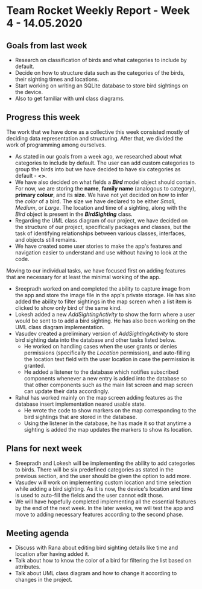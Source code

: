 # Team Rocket Weekly Report - Week 4 - 14.05.2020

## Goals from last week

*  Research on classification of birds and what categories to include by default. 
*  Decide on how to structure data such as the categories of the birds, their sighting times and locations.
*  Start working on writing an SQLite database to store bird sightings on the device.
*  Also to get familiar with uml class diagrams.

## Progress this week

The work that we have done as a collective this week consisted mostly of deciding data representation and structuring. After that, we divided the work of programming among ourselves.

* As stated in our goals from a week ago, we researched about what categories to include by default. The user can add custom categories to group the birds into but we have decided to have six categories as default - **<>**.
* We have also decided on what fields a ***Bird*** model object should contain. For now, we are storing the **name**, **family name** (analogous to category), **primary colour**, and its **size**. We have not yet decided on how to infer the *color* of a bird. The size we have declared to be either *Small*, *Medium*, or *Large*. The location and time of a sighting, along with the *Bird* object is present in the ***BirdSighting*** class.
* Regarding the UML class diagram of our project, we have decided on the structure of our project, specifically packages and classes, but the task of identifying relationships between various classes, interfaces, and objects still remains.
* We have created some user stories to make the app's features and navigation easier to understand and use without having to look at the code.

Moving to our individual tasks, we have focused first on adding features that are necessary for at least the minimal working of the app.

* Sreepradh worked on and completed the ability to capture image from the app and store the image file in the app's private storage. He has also added the ability to filter sightings in the map screen when a list item is clicked to show only bird of the same kind.
* Lokesh added a new *AddSightingActivity* to show the form where a user would be sent to to add a bird sighting. He has also been working on the UML class diagram implementation.
* Vasudev created a preliminary version of *AddSightingActivity* to store bird sighting data into the database and other tasks listed below.
    - He worked on handling cases when the user grants or denies permissions (specifically the *Location* permission), and auto-filling the location text field with the user location in case the permission is granted.
    - He added a listener to the database which notifies subscribed components whenever a new entry is added into the database so that other components such as the main list screen and map screen can update their data accordingly.
* Rahul has worked mainly on the map screen adding features as the database insert implementation neared usable state.
    - He wrote the code to show markers on the map corresponding to the bird sightings that are stored in the database.
    - Using the listener in the database, he has made it so that anytime a sighting is added the map updates the markers to show its location.

## Plans for next week

* Sreepradh and Lokesh will be implementing the ability to add categories to birds. There will be six predefined categories as stated in the previous section, and the user should be given the option to add more.
* Vasudev will work on implementing custom location and time selection while adding a bird sighting. As it is now, the device's location and time is used to auto-fill the fields and the user cannot edit those.
* We will have hopefully completed implementing all the essential features by the end of the next week. In the later weeks, we will test the app and move to adding necessary features according to the second phase.

## Meeting agenda

* Discuss with Rana about editing bird sighting details like time and location after having added it.
* Talk about how to know the color of a bird for filtering the list based on attributes.
* Talk about UML class diagram and how to change it according to changes in the project.
